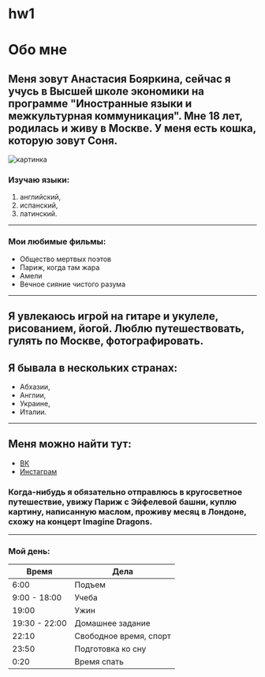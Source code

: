 # hw1
# Обо мне
## Меня зовут Анастасия Бояркина, сейчас я учусь в Высшей школе экономики на программе "Иностранные языки и межкультурная коммуникация". Мне 18 лет, родилась и живу в Москве. У меня есть кошка, которую зовут Соня. 
![картинка](https://pp.userapi.com/c840425/v840425089/2ead4/ElWSCzY16WQ.jpg)
### Изучаю языки:
1. английский,
2. испанский,
3. латинский.
-----------------------------------
### Мои любимые фильмы:
- Общество мертвых поэтов
- Париж, когда там жара
- Амели
- Вечное сияние чистого разума
-----------------------------------
## Я увлекаюсь игрой на гитаре и укулеле, рисованием, йогой. Люблю путешествовать, гулять по Москве, фотографировать. 
## Я бывала в нескольких странах:
* Абхазии,
* Англии,
* Украине,
* Италии.
-----------------------------------
## Меня можно найти тут:
- [ВК](https://m.vk.com/anastasialykke)
- [Инстаграм](https://www.instagram.com/anastasialykke/)
### Когда-нибудь я обязательно отправлюсь в кругосветное путешествие, увижу Париж с Эйфелевой башни, куплю картину, написанную маслом, проживу месяц в Лондоне, схожу на концерт Imagine Dragons. 
-----------------------------------
### Мой день: 
| Время         | Дела                   |
| ------------- | ---------------------- |
| 6:00          | Подъем                 |
| 9:00 - 18:00  | Учеба                  |
| 19:00         | Ужин                   |
| 19:30 - 22:00 | Домашнее задание       |
| 22:10         | Свободное время, спорт |
| 23:50         | Подготовка ко сну      |
| 0:20          | Время спать            |
